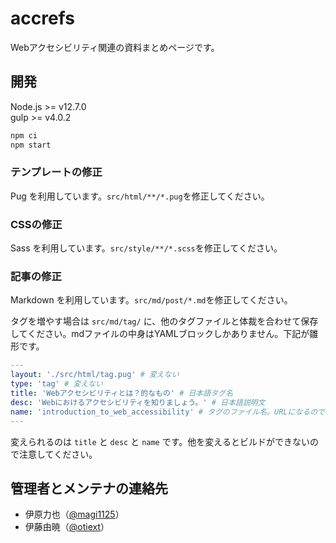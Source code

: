 # accrefs

Webアクセシビリティ関連の資料まとめページです。

## 開発

Node.js >= v12.7.0  
gulp >= v4.0.2

```bash
npm ci
npm start
```

### テンプレートの修正

Pug を利用しています。`src/html/**/*.pug`を修正してください。

### CSSの修正

Sass を利用しています。`src/style/**/*.scss`を修正してください。

### 記事の修正

Markdown を利用しています。`src/md/post/*.md`を修正してください。

タグを増やす場合は `src/md/tag/` に、他のタグファイルと体裁を合わせて保存してください。mdファイルの中身はYAMLブロックしかありません。下記が雛形です。

```yaml
---
layout: './src/html/tag.pug' # 変えない
type: 'tag' # 変えない
title: 'Webアクセシビリティとは？的なもの' # 日本語タグ名
desc: 'Webにおけるアクセシビリティを知りましょう。' # 日本語説明文
name: 'introduction_to_web_accessibility' # タグのファイル名。URLになるのでそれを見越した文字列にしてください。
---
```

変えられるのは `title` と `desc` と `name` です。他を変えるとビルドができないので注意してください。

## 管理者とメンテナの連絡先

- 伊原力也（[@magi1125](https://twitter.com/magi1125)）
- 伊藤由暁（[@otiext](https://twitter.com/otiext)）